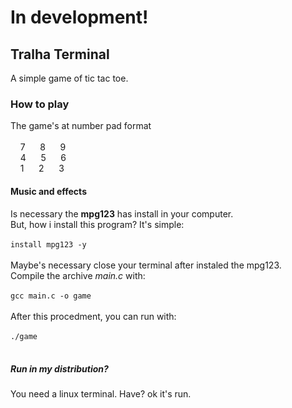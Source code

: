 # In development!

## Tralha Terminal
A simple game of tic tac toe.

### How to play
The game's at number pad format<br><br>
&nbsp;&nbsp;&nbsp;	7&nbsp;&nbsp;&nbsp;&nbsp;&nbsp;&nbsp;8&nbsp;&nbsp;&nbsp;&nbsp;&nbsp;&nbsp;9<br>
&nbsp;&nbsp;&nbsp;	4&nbsp;&nbsp;&nbsp;&nbsp;&nbsp;&nbsp;5&nbsp;&nbsp;&nbsp;&nbsp;&nbsp;&nbsp;6<br>
&nbsp;&nbsp;&nbsp;	1&nbsp;&nbsp;&nbsp;&nbsp;&nbsp;&nbsp;2&nbsp;&nbsp;&nbsp;&nbsp;&nbsp;&nbsp;3<br>

#### Music and effects
Is necessary the **mpg123** has install in your computer.<br> But, how i install this program? It's simple:<br><br>
`install mpg123 -y`<br><br>
Maybe's necessary close your terminal after instaled the mpg123.<br>
Compile the archive *main.c* with:<br><br>
`gcc main.c -o game`<br><br>
After this procedment, you can run with:<br><br>
`./game`<br><br>

##### Run in my distribution?
You need a linux terminal. Have? ok it's run.
